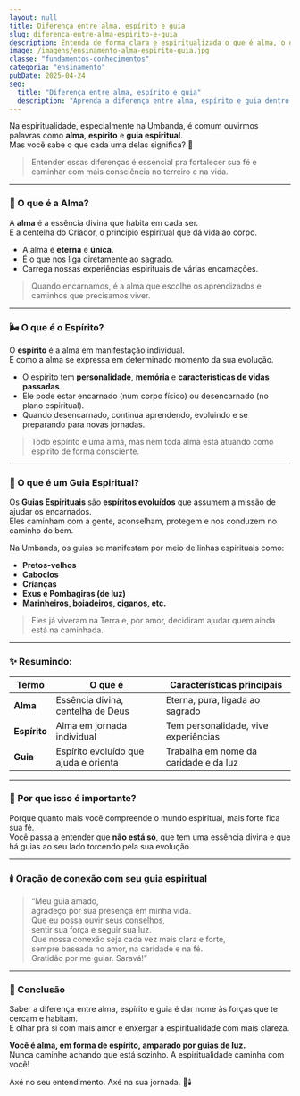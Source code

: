 ```yaml
---
layout: null
title: Diferença entre alma, espírito e guia
slug: diferenca-entre-alma-espirito-e-guia
description: Entenda de forma clara e espiritualizada o que é alma, o que é espírito e o que são os guias na Umbanda.
image: /imagens/ensinamento-alma-espirito-guia.jpg
classe: "fundamentos-conhecimentos"
categoria: "ensinamento"
pubDate: 2025-04-24
seo:
  title: "Diferença entre alma, espírito e guia"
  description: "Aprenda a diferença entre alma, espírito e guia dentro da visão espiritual da Umbanda. Conhecimento que fortalece sua fé e conexão com o sagrado."
---
```

Na espiritualidade, especialmente na Umbanda, é comum ouvirmos palavras como **alma**, **espírito** e **guia espiritual**.  
Mas você sabe o que cada uma delas significa? 🌟

> Entender essas diferenças é essencial pra fortalecer sua fé e caminhar com mais consciência no terreiro e na vida.

---

### 💠 O que é a Alma?

A **alma** é a essência divina que habita em cada ser.  
É a centelha do Criador, o princípio espiritual que dá vida ao corpo.  

- A alma é **eterna** e **única**.  
- É o que nos liga diretamente ao sagrado.  
- Carrega nossas experiências espirituais de várias encarnações.

> Quando encarnamos, é a alma que escolhe os aprendizados e caminhos que precisamos viver.

---

### 🌬️ O que é o Espírito?

O **espírito** é a alma em manifestação individual.  
É como a alma se expressa em determinado momento da sua evolução.

- O espírito tem **personalidade**, **memória** e **características de vidas passadas**.  
- Ele pode estar encarnado (num corpo físico) ou desencarnado (no plano espiritual).  
- Quando desencarnado, continua aprendendo, evoluindo e se preparando para novas jornadas.

> Todo espírito é uma alma, mas nem toda alma está atuando como espírito de forma consciente.

---

### 🌟 O que é um Guia Espiritual?

Os **Guias Espirituais** são **espíritos evoluídos** que assumem a missão de ajudar os encarnados.  
Eles caminham com a gente, aconselham, protegem e nos conduzem no caminho do bem.

Na Umbanda, os guias se manifestam por meio de linhas espirituais como:

- **Pretos-velhos**  
- **Caboclos**  
- **Crianças**  
- **Exus e Pombagiras (de luz)**  
- **Marinheiros, boiadeiros, ciganos, etc.**

> Eles já viveram na Terra e, por amor, decidiram ajudar quem ainda está na caminhada.

---

### ✨ Resumindo:

| Termo       | O que é                                      | Características principais                       |
|-------------|----------------------------------------------|--------------------------------------------------|
| **Alma**    | Essência divina, centelha de Deus            | Eterna, pura, ligada ao sagrado                  |
| **Espírito**| Alma em jornada individual                   | Tem personalidade, vive experiências             |
| **Guia**    | Espírito evoluído que ajuda e orienta        | Trabalha em nome da caridade e da luz            |

---

### 🙏 Por que isso é importante?

Porque quanto mais você compreende o mundo espiritual, mais forte fica sua fé.  
Você passa a entender que **não está só**, que tem uma essência divina e que há guias ao seu lado torcendo pela sua evolução.

---

### 🕯️ Oração de conexão com seu guia espiritual

> “Meu guia amado,  
> agradeço por sua presença em minha vida.  
> Que eu possa ouvir seus conselhos,  
> sentir sua força e seguir sua luz.  
> Que nossa conexão seja cada vez mais clara e forte,  
> sempre baseada no amor, na caridade e na fé.  
> Gratidão por me guiar. Saravá!”

---

### 💬 Conclusão

Saber a diferença entre alma, espírito e guia é dar nome às forças que te cercam e habitam.  
É olhar pra si com mais amor e enxergar a espiritualidade com mais clareza.

**Você é alma, em forma de espírito, amparado por guias de luz.**  
Nunca caminhe achando que está sozinho. A espiritualidade caminha com você!

Axé no seu entendimento. Axé na sua jornada. 🌟🕯️
